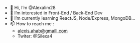 - 👋 Hi, I’m @Alexalim28
- 👀 I’m interested in Front-End / Back-End Dev
- 🌱 I’m currently learning ReactJS, Node/Express, MongoDB...
- 📫 How to reach me :
    - alexis.ahab@gmaill.com
    - Twiter: @Silexa4

<!---
Alexalim28/Alexalim28 is a ✨ special ✨ repository because its `README.md` (this file) appears on your GitHub profile.
You can click the Preview link to take a look at your changes.
--->
